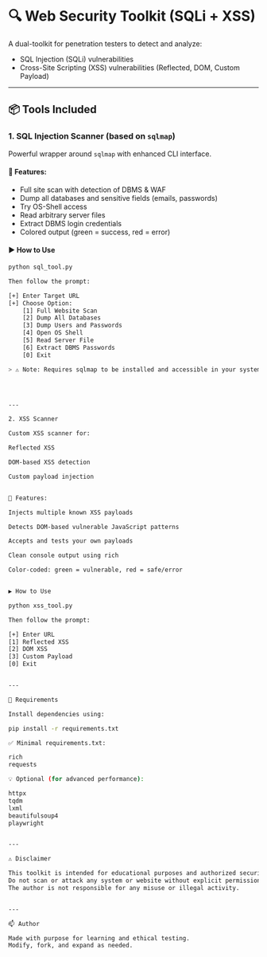 # 🔍 Web Security Toolkit (SQLi + XSS)

A dual-toolkit for penetration testers to detect and analyze:
- SQL Injection (SQLi) vulnerabilities
- Cross-Site Scripting (XSS) vulnerabilities (Reflected, DOM, Custom Payload)

---

## 📦 Tools Included

### 1. SQL Injection Scanner (based on `sqlmap`)

Powerful wrapper around `sqlmap` with enhanced CLI interface.

#### 🔹 Features:
- Full site scan with detection of DBMS & WAF
- Dump all databases and sensitive fields (emails, passwords)
- Try OS-Shell access
- Read arbitrary server files
- Extract DBMS login credentials
- Colored output (green = success, red = error)

#### ▶️ How to Use

```bash
python sql_tool.py

Then follow the prompt:

[+] Enter Target URL
[+] Choose Option:
    [1] Full Website Scan
    [2] Dump All Databases
    [3] Dump Users and Passwords
    [4] Open OS Shell
    [5] Read Server File
    [6] Extract DBMS Passwords
    [0] Exit

> ⚠️ Note: Requires sqlmap to be installed and accessible in your system PATH.




---

2. XSS Scanner

Custom XSS scanner for:

Reflected XSS

DOM-based XSS detection

Custom payload injection


🔹 Features:

Injects multiple known XSS payloads

Detects DOM-based vulnerable JavaScript patterns

Accepts and tests your own payloads

Clean console output using rich

Color-coded: green = vulnerable, red = safe/error


▶️ How to Use

python xss_tool.py

Then follow the prompt:

[+] Enter URL
[1] Reflected XSS
[2] DOM XSS
[3] Custom Payload
[0] Exit


---

📁 Requirements

Install dependencies using:

pip install -r requirements.txt

✅ Minimal requirements.txt:

rich
requests

💡 Optional (for advanced performance):

httpx
tqdm
lxml
beautifulsoup4
playwright


---

⚠️ Disclaimer

This toolkit is intended for educational purposes and authorized security testing only.
Do not scan or attack any system or website without explicit permission.
The author is not responsible for any misuse or illegal activity.


---

📫 Author

Made with purpose for learning and ethical testing.
Modify, fork, and expand as needed.

